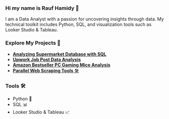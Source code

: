 ### Hi my name is Rauf Hamidy 👋

I am a Data Analyst with a passion for uncovering insights through data. My technical toolkit includes Python, SQL, and visualization tools such as Looker Studio & Tableau.

### Explore My Projects 🚀

* [**Analyzing Supermarket Database with SQL**](<https://github.com/raufh10/supermarket_data_analysis_sql>)
* [**Upwork Job Post Data Analysis**](<https://github.com/raufh10/Upwork_Job_Data_Analysis>)
* [**Amazon Bestseller PC Gaming Mice Analysis**](<https://github.com/raufh10/Amazon_Gaming_Mice_Data_Analysis>)
* [**Parallel Web Scraping Tools** 🛠️](<https://github.com/raufh10/parallel_web_scraping>)

### Tools 🛠️

* Python 🐍
* SQL 📊
* Looker Studio & Tableau 📈
